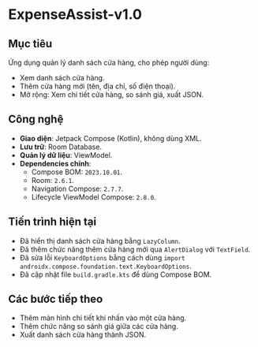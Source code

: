 # ExpenseAssist-v1.0

## Mục tiêu
Ứng dụng quản lý danh sách cửa hàng, cho phép người dùng:
- Xem danh sách cửa hàng.
- Thêm cửa hàng mới (tên, địa chỉ, số điện thoại).
- Mở rộng: Xem chi tiết cửa hàng, so sánh giá, xuất JSON.

## Công nghệ
- **Giao diện**: Jetpack Compose (Kotlin), không dùng XML.
- **Lưu trữ**: Room Database.
- **Quản lý dữ liệu**: ViewModel.
- **Dependencies chính**:
  - Compose BOM: `2023.10.01`.
  - Room: `2.6.1`.
  - Navigation Compose: `2.7.7`.
  - Lifecycle ViewModel Compose: `2.8.0`.

## Tiến trình hiện tại
- Đã hiển thị danh sách cửa hàng bằng `LazyColumn`.
- Đã thêm chức năng thêm cửa hàng mới qua `AlertDialog` với `TextField`.
- Đã sửa lỗi `KeyboardOptions` bằng cách dùng `import androidx.compose.foundation.text.KeyboardOptions`.
- Đã cập nhật file `build.gradle.kts` để dùng Compose BOM.

## Các bước tiếp theo
- Thêm màn hình chi tiết khi nhấn vào một cửa hàng.
- Thêm chức năng so sánh giá giữa các cửa hàng.
- Xuất danh sách cửa hàng thành JSON.
